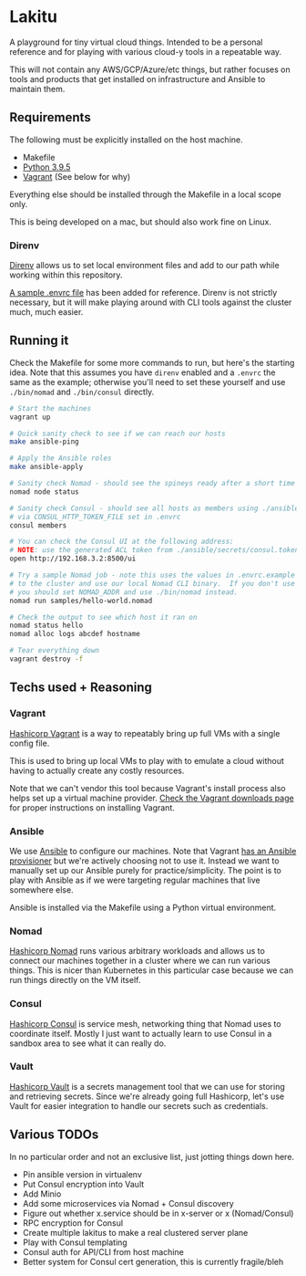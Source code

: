 # Lakitu

A playground for tiny virtual cloud things.  Intended to be a personal reference
and for playing with various cloud-y tools in a repeatable way.

This will not contain any AWS/GCP/Azure/etc things, but rather focuses on tools
and products that get installed on infrastructure and Ansible to maintain them.

## Requirements

The following must be explicitly installed on the host machine.

* Makefile
* [Python 3.9.5](https://github.com/pyenv/pyenv)
* [Vagrant](https://www.vagrantup.com/downloads) (See below for why)

Everything else should be installed through the Makefile in a local scope only.

This is being developed on a mac, but should also work fine on Linux.

### Direnv

[Direnv](https://github.com/direnv/direnv) allows us to set local environment
files and add to our path while working within this repository.

[A sample .envrc file](./envrc.example) has been added for reference.  Direnv
is not strictly necessary, but it will make playing around with CLI tools against
the cluster much, much easier.

## Running it

Check the Makefile for some more commands to run, but here's the starting idea.
Note that this assumes you have `direnv` enabled and a `.envrc` the same as
the example; otherwise you'll need to set these yourself and use `./bin/nomad`
and `./bin/consul` directly.

```bash
# Start the machines
vagrant up

# Quick sanity check to see if we can reach our hosts
make ansible-ping

# Apply the Ansible roles
make ansible-apply

# Sanity check Nomad - should see the spineys ready after a short time
nomad node status

# Sanity check Consul - should see all hosts as members using ./ansible/secrets/consul.token
# via CONSUL_HTTP_TOKEN_FILE set in .envrc
consul members

# You can check the Consul UI at the following address:
# NOTE: use the generated ACL token from ./ansible/secrets/consul.token
open http://192.168.3.2:8500/ui

# Try a sample Nomad job - note this uses the values in .envrc.example to point
# to the cluster and use our local Nomad CLI binary.  If you don't use direnv,
# you should set NOMAD_ADDR and use ./bin/nomad instead.
nomad run samples/hello-world.nomad

# Check the output to see which host it ran on
nomad status hello
nomad alloc logs abcdef hostname

# Tear everything down
vagrant destroy -f
```

## Techs used + Reasoning

### Vagrant

[Hashicorp Vagrant](https://vagrantup.com) is a way to repeatably bring up full
VMs with a single config file.

This is used to bring up local VMs to play with to emulate a cloud without having
to actually create any costly resources.

Note that we can't vendor this tool because Vagrant's install process also helps
set up a virtual machine provider.  [Check the Vagrant downloads page](https://www.vagrantup.com/downloads)
for proper instructions on installing Vagrant.

### Ansible

We use [Ansible](https://ansible.com) to configure our machines.  Note that Vagrant
[has an Ansible provisioner](https://www.vagrantup.com/docs/provisioning/ansible)
but we're actively choosing not to use it.  Instead we want to manually set up
our Ansible purely for practice/simplicity.  The point is to play with Ansible
as if we were targeting regular machines that live somewhere else.

Ansible is installed via the Makefile using a Python virtual environment.

### Nomad

[Hashicorp Nomad](https://nomadproject.io) runs various arbitrary workloads
and allows us to connect our machines together in a cluster where we can run
various things.  This is nicer than Kubernetes in this particular case because
we can run things directly on the VM itself.

### Consul

[Hashicorp Consul](https://www.consul.io) is service mesh, networking thing that
Nomad uses to coordinate itself.  Mostly I just want to actually learn to use
Consul in a sandbox area to see what it can really do.

### Vault

[Hashicorp Vault](https://www.vaultproject.io/) is a secrets management tool
that we can use for storing and retrieving secrets.  Since we're already going
full Hashicorp, let's use Vault for easier integration to handle our secrets
such as credentials.

## Various TODOs

In no particular order and not an exclusive list, just jotting things down here.

* Pin ansible version in virtualenv
* Put Consul encryption into Vault
* Add Minio
* Add some microservices via Nomad + Consul discovery
* Figure out whether x.service should be in x-server or x (Nomad/Consul)
* RPC encryption for Consul
* Create multiple lakitus to make a real clustered server plane
* Play with Consul templating
* Consul auth for API/CLI from host machine
* Better system for Consul cert generation, this is currently fragile/bleh

